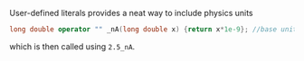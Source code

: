 User-defined literals provides a neat way to include physics units
```c++
long double operator "" _nA(long double x) {return x*1e-9}; //base unit for current is 1A
```
which is then called using `2.5_nA`.
